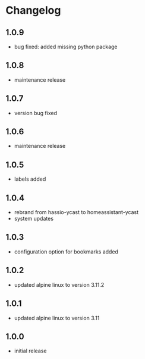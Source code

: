 # Changelog

## 1.0.9

- bug fixed: added missing python package

## 1.0.8

- maintenance release

## 1.0.7

- version bug fixed

## 1.0.6

- maintenance release

## 1.0.5

- labels added

## 1.0.4

- rebrand from hassio-ycast to homeassistant-ycast
- system updates

## 1.0.3

- configuration option for bookmarks added

## 1.0.2

- updated alpine linux to version 3.11.2

## 1.0.1

- updated alpine linux to version 3.11

## 1.0.0

- initial release
